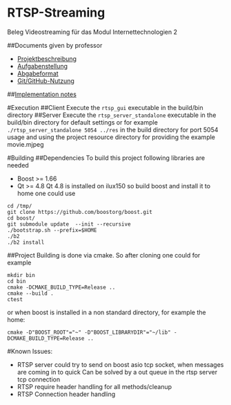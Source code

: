 # RTSP-Streaming
Beleg Videostreaming für das Modul Internettechnologien 2

##Documents given by professor

* [Projektbeschreibung](Projektbeschreibung.md)
* [Aufgabenstellung](Aufgabenstellung.md)
* [Abgabeformat](Abgabeformat.md)
* [Git/GitHub-Nutzung](git.md)

##[Implementation notes](doc/notes.md)

#Execution
##Client
Execute the `rtsp_gui` executable in the build/bin directory
##Server
Execute the `rtsp_server_standalone` executable in the build/bin directory for default settings or
for example `./rtsp_server_standalone 5054 ../res` in the build directory for port 5054 usage and using the project
resource directory for providing the example movie.mjpeg

#Building
##Dependencies
To build this project following libraries are needed
*   Boost >= 1.66
*   Qt >= 4.8
Qt 4.8 is installed on ilux150 so build boost and install it to home one could use 
```
cd /tmp/
git clone https://github.com/boostorg/boost.git
cd boost/
git submodule update  --init --recursive
./bootstrap.sh --prefix=$HOME
./b2 
./b2 install
```

##Project
Building is done via cmake.
So after cloning one could for example
```
mkdir bin
cd bin
cmake -DCMAKE_BUILD_TYPE=Release ..
cmake --build .
ctest
```
or when boost is installed in a non standard directory, for example the home:
```
cmake -D"BOOST_ROOT"="~" -D"BOOST_LIBRARYDIR"="~/lib" -DCMAKE_BUILD_TYPE=Release ..
```

#Known Issues:
- RTSP server could try to send on boost asio tcp socket, when messages are coming in to quick
Can be solved by a out queue in the rtsp server tcp connection
- RTSP require header handling for all methods/cleanup
- RTSP Connection header handling


